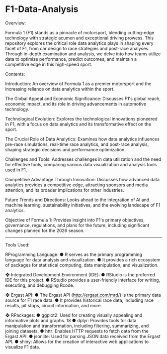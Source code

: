 # F1-Data-Analysis

Overview:

Formula 1 (F1) stands as a pinnacle of motorsport, blending cutting-edge technology with strategic acumen and exceptional driving prowess. This repository explores the critical role data analytics plays in shaping every facet of F1, from car design to race strategies and post-race analyses. Through in-depth examination and analysis, we delve into how teams utilize data to optimize performance, predict outcomes, and maintain a competitive edge in this high-speed sport.

Contents:

Introduction: An overview of Formula 1 as a premier motorsport and the increasing reliance on data analytics within the sport.

The Global Appeal and Economic Significance: Discusses F1's global reach, economic impact, and its role in driving advancements in automotive technology.

Technological Evolution: Explores the technological innovations pioneered in F1, with a focus on data analytics and its transformative effect on the sport.

The Crucial Role of Data Analytics: Examines how data analytics influences pre-race simulations, real-time race analytics, and post-race analysis, shaping strategic decisions and performance optimization.

Challenges and Tools: Addresses challenges in data utilization and the need for effective tools, comparing various data visualization and analysis tools used in F1.

Competitive Advantage Through Innovation: Discusses how advanced data analytics provides a competitive edge, attracting sponsors and media attention, and its broader implications for other industries.

Future Trends and Directions: Looks ahead to the integration of AI and machine learning, sustainability initiatives, and the evolving landscape of F1 analytics.

Objective of Formula 1: Provides insight into F1's primary objectives, governance, regulations, and plans for the future, including significant changes planned for the 2026 season.



------------------------------------------------------------------------------------------------------------------------------------------------------------------------------
Tools Used: 

 RProgramming Language:
 ● R serves as the primary programming language for data analysis and
 visualization.
 ● It provides a rich ecosystem of packages for statistical computing, data
 manipulation, and visualization.

 
 ❖ Integrated Development Environment (IDE):
 ● RStudio is the preferred IDE for this project.
 ● RStudio provides a user-friendly interface for writing, executing, and debugging
 Rcode.

 
 ❖ Ergast API:
 ● The Ergast API (http://ergast.com/mrd/) is the primary data source for F1 race
 data.
 ● It provides historical race data, including race results, pit stops, circuit
 information, and more.

 
 ❖ RPackages:
 ● ggplot2: Used for creating visually appealing and informative plots and graphs.
 18
● dplyr: Provides tools for data manipulation and transformation, including
 filtering, summarizing, and joining datasets.
 ● httr: Enables HTTP requests to fetch data from the Ergast API.
 ● jsonlite: Used for parsing JSON data received from the Ergast API.
 ● shiny: Allows for the creation of interactive web applications to visualize F1 data.

